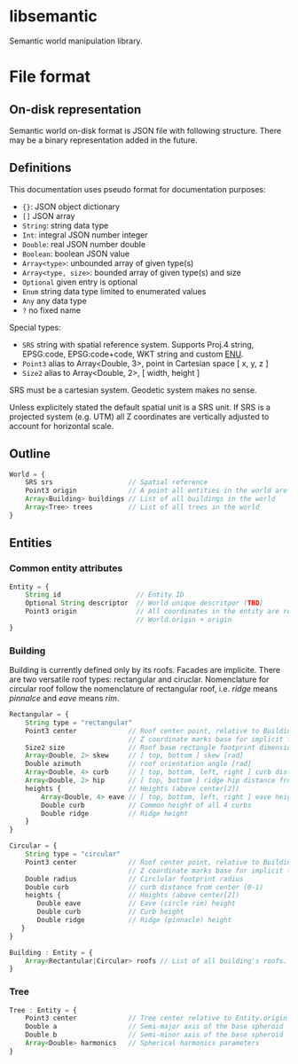 # libsemantic

Semantic world manipulation library.

# File format

## On-disk representation

Semantic world on-disk format is JSON file with following structure. There may
be a binary representation added in the future.

## Definitions

This documentation uses pseudo format for documentation purposes:

 * `{}`: JSON object dictionary
 * `[]` JSON array
 * `String`: string data type
 * `Int`: integral JSON number integer
 * `Double`: real JSON number double
 * `Boolean`: boolean JSON value
 * `Array<type>`: unbounded array of given type(s)
 * `Array<type, size>`: bounded array of given type(s) and size
 * `Optional` given entry is optional
 * `Enum` string data type limited to enumerated values
 * `Any` any data type
 * `?` no fixed name

Special types:
 * `SRS` string with spatial reference system. Supports Proj.4 string, EPSG:code, EPSG:code+code, WKT string and custom [ENU](https://github.com/melowntech/true3d-format-spec/blob/master/enu.md).
 * `Point3` alias to Array<Double, 3>, point in Cartesian space [ x, y, z ]
 * `Size2` alias to Array<Double, 2>, [ width, height ]

SRS must be a cartesian system. Geodetic system makes no sense.

Unless explicitely stated the default spatial unit is a SRS unit. If SRS is a
projected system (e.g. UTM) all Z coordinates are vertically adjusted to account
for horizontal scale.

## Outline

```javascript
World = {
    SRS srs                   // Spatial reference
    Point3 origin             // A point all entities in the world are relative
    Array<Building> buildings // List of all buildings in the world
    Array<Tree> trees         // List of all trees in the world
}
```

## Entities

### Common entity attributes

```javascript
Entity = {
    String id                   // Entity ID
    Optional String descriptor  // World unique descritpor (TBD)
    Point3 origin               // All coordinates in the entity are relative to
                                // World.origin + origin
}

```

### Building

Building is currently defined only by its roofs. Facades are implicite. There
are two versatile roof types: rectangular and ciruclar. Nomenclature for
circular roof follow the nomenclature of rectangular roof, i.e. _ridge_ means
_pinnalce_ and _eave_ means _rim_.

```javascript
Rectangular = {
    String type = "rectangular"
    Point3 center             // Roof center point, relative to Building.origin
                              // Z coordinate marks base for implicit facade
    Size2 size                // Roof base rectangle footprint dimensions
    Array<Double, 2> skew     // [ top, bottom ] skew [rad]
    Double azimuth            // roof orientation angle [rad]
    Array<Double, 4> curb     // [ top, bottom, left, right ] curb distance from center (0-1)
    Array<Double, 2> hip      // [ top, bottom ] ridge hip distance from center (0-1)
    heights {                 // Heights (above center[2])
        Array<Double, 4> eave // [ top, bottom, left, right ] eave height
        Double curb           // Common height of all 4 curbs
        Double ridge          // Ridge height
    }
}
```

```javascript
Circular = {
    String type = "circular"
    Point3 center             // Roof center point, relative to Building.origin
                              // Z coordinate marks base for implicit facade
    Double radius             // Circlular footprint radius
    Double curb               // curb distance from center (0-1)
    heights {                 // Heights (above center[2])
       Double eave            // Eave (circle rim) height
       Double curb            // Curb height
       Double ridge           // Ridge (pinnacle) height
   }
}
```

```javascript
Building : Entity = {
    Array<Rectantular|Circular> roofs // List of all building's roofs. At least one.
}
```

### Tree

```javascript
Tree : Entity = {
    Point3 center             // Tree center relative to Entity.origin
    Double a                  // Semi-major axis of the base spheroid
    Double b                  // Semi-minor axis of the base spheroid
    Array<Double> harmonics   // Spherical harmonics parameters
}
```
